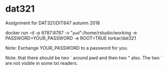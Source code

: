 # dat321
Assignment for DAT321/DIT847 autumn 2018

docker run -d -p 8787:8787 -v "`pwd`":/home/rstudio/working -e PASSWORD=YOUR_PASSWORD -e ROOT=TRUE torkar/dat321

Note: Exchange YOUR_PASSWORD to a password for you.

Note: that there should be two \` around pwd and then two " also. The two \` are not visible in some txt readers.
